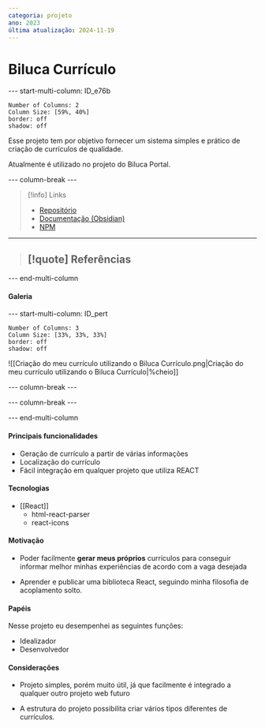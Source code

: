 ```yaml
---
categoria: projeto
ano: 2023
última atualização: 2024-11-19
---
```


# Biluca Currículo

--- start-multi-column: ID_e76b

```column-settings
Number of Columns: 2
Column Size: [59%, 40%]
border: off
shadow: off
```

Esse projeto tem por objetivo fornecer um sistema simples e prático de criação de currículos de qualidade.

Atualmente é utilizado no projeto do Biluca Portal.

--- column-break ---

> [!info] Links
> 
> - [Repositório](https://github.com/BrunoBiluca/biluca-resume)
> - [Documentação (Obsidian)](https://github.com/BrunoBiluca/biluca-resume/tree/main/docs)
> - [NPM](https://www.npmjs.com/package/@brunobiluca/biluca-resume)

---

> [!quote] Referências
>- 

--- end-multi-column

#### Galeria

--- start-multi-column: ID_pert

```column-settings
Number of Columns: 3
Column Size: [33%, 33%, 33%]
border: off
shadow: off
```

![[Criação do meu currículo utilizando o Biluca Currículo.png|Criação do meu currículo utilizando o Biluca Currículo|%cheio]]


--- column-break ---

--- column-break ---

--- end-multi-column

#### Principais funcionalidades

- Geração de currículo a partir de várias informações
- Localização do currículo
- Fácil integração em qualquer projeto que utiliza REACT

#### Tecnologias

- [[React]]
	- html-react-parser
	- react-icons

#### Motivação

- Poder facilmente **gerar meus próprios** currículos para conseguir informar melhor minhas experiências de acordo com a vaga desejada

- Aprender e publicar uma biblioteca React, seguindo minha filosofia de acoplamento solto.

#### Papéis

Nesse projeto eu desempenhei as seguintes funções:

- Idealizador
- Desenvolvedor

#### Considerações

- Projeto simples, porém muito útil, já que facilmente é integrado a qualquer outro projeto web futuro

- A estrutura do projeto possibilita criar vários tipos diferentes de currículos.


